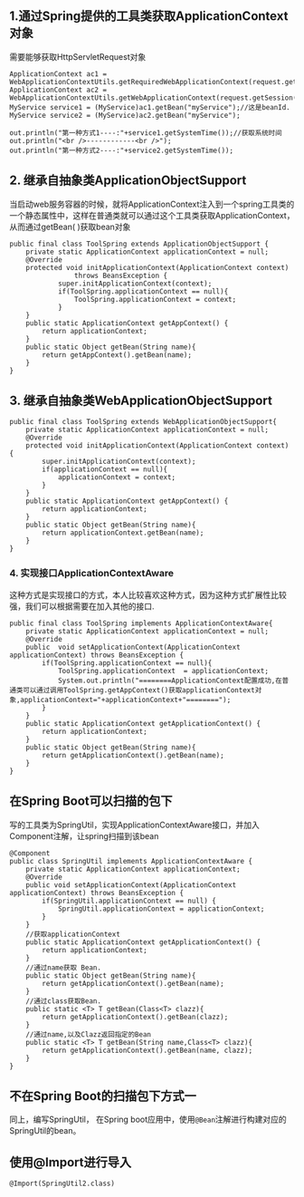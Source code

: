 ## 1.通过Spring提供的工具类获取ApplicationContext对象

需要能够获取HttpServletRequest对象

```
ApplicationContext ac1 = WebApplicationContextUtils.getRequiredWebApplicationContext(request.getSession().getServletContext());
ApplicationContext ac2 = WebApplicationContextUtils.getWebApplicationContext(request.getSession().getServletContext());
MyService service1 = (MyService)ac1.getBean("myService");//这是beanId. 
MyService service2 = (MyService)ac2.getBean("myService");

out.println("第一种方式1----:"+service1.getSystemTime());//获取系统时间
out.println("<br />------------<br />");
out.println("第一种方式2----:"+service2.getSystemTime());
```

## 2. 继承自抽象类ApplicationObjectSupport 
当启动web服务容器的时候，就将ApplicationContext注入到一个spring工具类的一个静态属性中，这样在普通类就可以通过这个工具类获取ApplicationContext，从而通过getBean( )获取bean对象

```
public final class ToolSpring extends ApplicationObjectSupport {
	private static ApplicationContext applicationContext = null;
	@Override
	protected void initApplicationContext(ApplicationContext context)
				throws BeansException {
			super.initApplicationContext(context);
			if(ToolSpring.applicationContext == null){
				ToolSpring.applicationContext = context;
			}
	}
	public static ApplicationContext getAppContext() {
		return applicationContext;
	}
	public static Object getBean(String name){
		return getAppContext().getBean(name);
	}
}
```

## 3. 继承自抽象类WebApplicationObjectSupport 
```
public final class ToolSpring extends WebApplicationObjectSupport{
	private static ApplicationContext applicationContext = null;
	@Override
	protected void initApplicationContext(ApplicationContext context) {
		super.initApplicationContext(context);
		if(applicationContext == null){
			applicationContext = context;
		}
	}
	public static ApplicationContext getAppContext() {
		return applicationContext;
	}
	public static Object getBean(String name){
		return applicationContext.getBean(name);
	}
}
```
### 4. 实现接口ApplicationContextAware
这种方式是实现接口的方式，本人比较喜欢这种方式，因为这种方式扩展性比较强，我们可以根据需要在加入其他的接口.

```
public final class ToolSpring implements ApplicationContextAware{
	private static ApplicationContext applicationContext = null;
	@Override
	public  void setApplicationContext(ApplicationContext applicationContext) throws BeansException {
		if(ToolSpring.applicationContext == null){
			ToolSpring.applicationContext  = applicationContext;
			System.out.println("========ApplicationContext配置成功,在普通类可以通过调用ToolSpring.getAppContext()获取applicationContext对象,applicationContext="+applicationContext+"========");
		}
	}
	public static ApplicationContext getApplicationContext() {
		return applicationContext;
	}
	public static Object getBean(String name){
		return getApplicationContext().getBean(name);
	}
}
```

## 在Spring Boot可以扫描的包下
写的工具类为SpringUtil，实现ApplicationContextAware接口，并加入Component注解，让spring扫描到该bean
```
@Component
public class SpringUtil implements ApplicationContextAware {
    private static ApplicationContext applicationContext;
    @Override
    public void setApplicationContext(ApplicationContext applicationContext) throws BeansException {
        if(SpringUtil.applicationContext == null) {
            SpringUtil.applicationContext = applicationContext;
        }
    }
    //获取applicationContext
    public static ApplicationContext getApplicationContext() {
        return applicationContext;
    }
    //通过name获取 Bean.
    public static Object getBean(String name){
        return getApplicationContext().getBean(name);
    }
    //通过class获取Bean.
    public static <T> T getBean(Class<T> clazz){
        return getApplicationContext().getBean(clazz);
    }
    //通过name,以及Clazz返回指定的Bean
    public static <T> T getBean(String name,Class<T> clazz){
        return getApplicationContext().getBean(name, clazz);
    }
}
```
## 不在Spring Boot的扫描包下方式一

同上，编写SpringUtil， 在Spring boot应用中，使用`@Bean`注解进行构建对应的SpringUtil的bean。

## 使用@Import进行导入
`@Import(SpringUtil2.class)`




